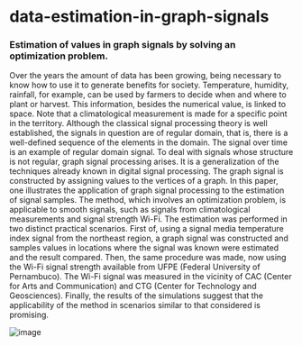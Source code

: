 # data-estimation-in-graph-signals
### Estimation of values in graph signals by solving an optimization problem.

Over the years the amount of data has been growing, being necessary to know how to use it to generate benefits for society. Temperature, humidity, rainfall, for example, can be used by farmers to decide when and where to plant or harvest. This information, besides the numerical value, is linked to space. Note that a climatological measurement is made for a specific point in the territory. Although the classical signal processing theory is well established, the signals in question are of regular domain, that is, there is a well-defined sequence of the elements in the domain. The signal over time is an example of regular domain signal. To deal with signals whose structure is not regular, graph signal processing arises. It is a generalization of the techniques already known in digital signal processing. The graph signal is constructed by assigning values to the vertices of a graph. In this paper, one illustrates the application of graph signal processing to the estimation of signal samples. The method, which involves an optimization problem, is applicable to smooth signals, such as signals from climatological measurements and signal strength Wi-Fi. The estimation was performed in two distinct practical scenarios. First of, using a signal media temperature index signal from the northeast region, a graph signal was constructed and samples values in locations where the signal was known were estimated and the result compared. Then, the same procedure was made, now using the Wi-Fi signal strength available from UFPE (Federal University of Pernambuco). The Wi-Fi signal was measured in the vicinity of CAC (Center for Arts and Communication) and CTG (Center for Technology and Geosciences). Finally, the results of the simulations suggest that the applicability of the method in scenarios similar to that considered is promising.




![image](https://user-images.githubusercontent.com/26671424/71494326-189c0300-2825-11ea-90b6-07c832752fae.png)

